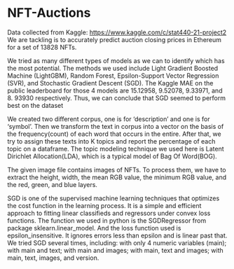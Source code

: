 # NFT-Auctions
Data collected from Kaggle: https://www.kaggle.com/c/stat440-21-project2
We are tackling is to accurately predict auction closing prices in Ethereum for a set of 13828 NFTs. 


We tried as many different types of models as we can to identify which has the most potential. The methods we used include Light Gradient Boosted Machine (LightGBM), Random Forest, Epsilon-Support Vector Regression (SVR), and Stochastic Gradient Descent (SGD). The Kaggle MAE on the public leaderboard for those 4 models are 15.12958, 9.52078, 9.33971, and 8. 93930 respectively. Thus, we can conclude that SGD seemed to perform best on the dataset


We created two different corpus, one is for ‘description’ and one is for ‘symbol’. Then we transform the text in corpus into a vector on the basis of the frequency(count) of each word that occurs in the entire. After that, we try to assign these texts into K topics and report the percentage of each topic on a dataframe. The topic modeling technique we used here is Latent Dirichlet Allocation(LDA), which is a typical model of Bag Of Word(BOG).


The given image file contains images of NFTs. To process them, we have to extract the height, width, the mean RGB value, the minimum RGB value, and the red, green, and blue layers. 


SGD is one of the supervised machine learning techniques that optimizes the cost function in the learning process. It is a simple and efficient approach to fitting linear classifieds and regressors under convex loss functions. The function we used in python is the SGDRegressor from package sklearn.linear_model. And the loss function used is epsilon_insensitive. It ignores errors less than epsilon and is linear past that. We tried SGD several times, including: with only 4 numeric variables (main); with main and text; with main and images; with main, text and images; with main, text, images, and version.
